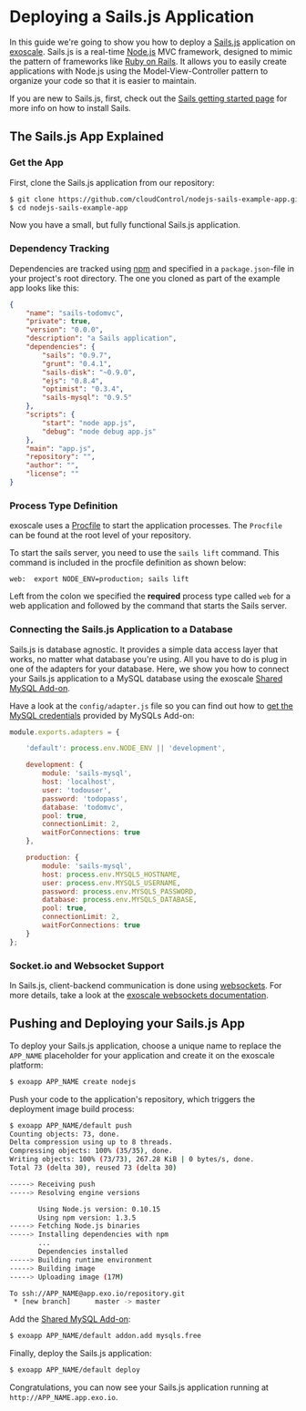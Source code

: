 # Deploying a Sails.js Application

In this guide we're going to show you how to deploy a [Sails.js] application on [exoscale]. Sails.js is a real-time [Node.js] MVC framework, designed to mimic the pattern of frameworks like [Ruby on Rails]. It allows you to easily create applications with Node.js using the Model-View-Controller pattern to organize your code so that it is easier to maintain.

If you are new to Sails.js, first, check out the [Sails getting started page] for more info on how to install Sails.

## The Sails.js App Explained

### Get the App

First, clone the Sails.js application from our repository:

~~~bash
$ git clone https://github.com/cloudControl/nodejs-sails-example-app.git
$ cd nodejs-sails-example-app
~~~

Now you have a small, but fully functional Sails.js application.

### Dependency Tracking

Dependencies are tracked using [npm] and specified in a `package.json`-file in your project's root directory. 
The one you cloned as part of the example app looks like this:

~~~json
{
    "name": "sails-todomvc",
    "private": true,
    "version": "0.0.0",
    "description": "a Sails application",
    "dependencies": {
        "sails": "0.9.7",
        "grunt": "0.4.1",
        "sails-disk": "~0.9.0",
        "ejs": "0.8.4",
        "optimist": "0.3.4",
        "sails-mysql": "0.9.5"
    },
    "scripts": {
        "start": "node app.js",
        "debug": "node debug app.js"
    },
    "main": "app.js",
    "repository": "",
    "author": "",
    "license": ""
}
~~~

### Process Type Definition
exoscale uses a [Procfile] to start the application processes. The `Procfile` can be found at the root level of your repository.

To start the sails server, you need to use the `sails lift` command. This command is included in the procfile definition as shown below: 

~~~
web:  export NODE_ENV=production; sails lift
~~~

Left from the colon we specified the **required** process type called `web` for a web application and followed by the command that starts the Sails server.

### Connecting the Sails.js Application to a Database
Sails.js is database agnostic. It provides a simple data access layer that works, no matter what database you're using. All you have to do is plug in one of the adapters for your database. Here, we show you how to connect your Sails.js application to a MySQL database using the exoscale [Shared MySQL Add-on]. 

Have a look at the `config/adapter.js` file so you can find out how to [get the MySQL credentials] provided by MySQLs Add-on:

~~~javascript
module.exports.adapters = {

    'default': process.env.NODE_ENV || 'development',

    development: {
        module: 'sails-mysql',
        host: 'localhost',
        user: 'todouser',
        password: 'todopass',
        database: 'todomvc',
        pool: true,
        connectionLimit: 2,
        waitForConnections: true
    },

    production: {
        module: 'sails-mysql',
        host: process.env.MYSQLS_HOSTNAME,
        user: process.env.MYSQLS_USERNAME,
        password: process.env.MYSQLS_PASSWORD,
        database: process.env.MYSQLS_DATABASE,
        pool: true,
        connectionLimit: 2,
        waitForConnections: true
    }
};
~~~

### Socket.io and Websocket Support

In Sails.js, client-backend communication is done using [websockets]. For more details, take a look at the [exoscale websockets documentation].

## Pushing and Deploying your Sails.js App
To deploy your Sails.js application, choose a unique name to replace the `APP_NAME` placeholder for your application and create it on the exoscale platform:

~~~bash
$ exoapp APP_NAME create nodejs
~~~

Push your code to the application's repository, which triggers the deployment image build process:

~~~bash
$ exoapp APP_NAME/default push
Counting objects: 73, done.
Delta compression using up to 8 threads.
Compressing objects: 100% (35/35), done.
Writing objects: 100% (73/73), 267.28 KiB | 0 bytes/s, done.
Total 73 (delta 30), reused 73 (delta 30)

-----> Receiving push
-----> Resolving engine versions

       Using Node.js version: 0.10.15
       Using npm version: 1.3.5
-----> Fetching Node.js binaries
-----> Installing dependencies with npm
       ...
       Dependencies installed
-----> Building runtime environment
-----> Building image
-----> Uploading image (17M)

To ssh://APP_NAME@app.exo.io/repository.git
 * [new branch]      master -> master
~~~

Add the [Shared MySQL Add-on]:
~~~bash
$ exoapp APP_NAME/default addon.add mysqls.free
~~~

Finally, deploy the Sails.js application:
~~~bash
$ exoapp APP_NAME/default deploy
~~~

Congratulations, you can now see your Sails.js application running at
`http://APP_NAME.app.exo.io`.

[Node.js]: http://nodejs.org/
[Sails.js]: http://sailsjs.org/
[Sails getting started page]: http://sailsjs.org/#!getStarted
[Ruby on Rails]: http://rubyonrails.org/
[npm]: https://npmjs.org/
[exoscale]: http://www.exoscale.ch
[Procfile]: https://community.exoscale.ch/apps/documentation/#buildpacks-and-the-procfile
[get the MySQL credentials]: https://community.exoscale.ch/tutorial/nodejs-app-add-on-credentials/
[websockets]: http://socket.io/
[exoscale websockets documentation]: https://community.exoscale.ch/apps/documentation/#websockets
[Shared MySQL Add-on]: https://community.exoscale.ch/tutorial/mysqls-add-on/
